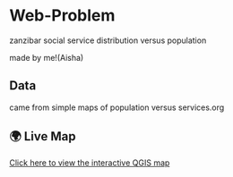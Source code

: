 # Web-Problem

zanzibar social service distribution versus population

made by me!(Aisha)

## Data

came from simple maps of population versus services.org

## 🌍 Live Map
[Click here to view the interactive QGIS map](https://moonaish025.github.io/Web-Problem/)

